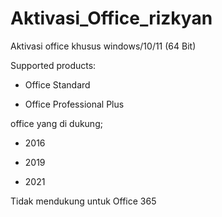# Aktivasi_Office_rizkyan
Aktivasi office khusus windows/10/11 (64 Bit)

Supported products:
- Office Standard
  
- Office Professional Plus

office yang di dukung;

- 2016

- 2019

- 2021

Tidak mendukung untuk Office 365
